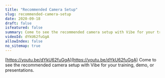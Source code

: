 ```yaml
---
title: "Recommended Camera Setup"
slug: recommended-camera-setup
date: 2020-09-18
draft: false
isfeatured: false
summary: Come to see the recommended camera setup with Vibe for your training, demo, or presentations.
videoId: dYkU62fuGgA
allowIndex: false
no_sitemap: true
---
```




[https://youtu.be/dYkU62fuGgA](https://youtu.be/dYkU62fuGgA)
Come to see the recommended camera setup with Vibe for your training, demo, or presentations.
